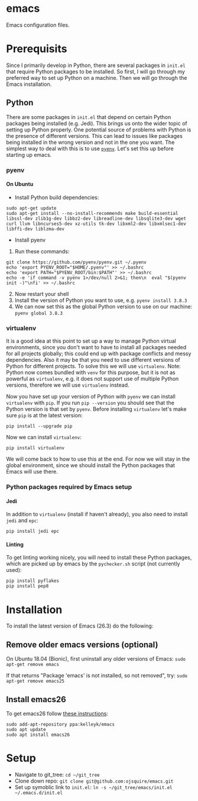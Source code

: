 # emacs
Emacs configuration files.

# Prerequisits
Since I primarily develop in Python, there are several packages in `init.el` that require Python packages to be installed. So first, I will go through my preferred way to set up Python on a machine. Then we will go through the Emacs installation.

## Python
There are some packages in `init.el` that depend on certain Python packages being installed (e.g. Jedi). This brings us onto the wider topic of setting up Python properly. One potential source of problems with Python is the presence of different versions. This can lead to issues like packages being installed in the wrong version and not in the one you want. The simplest way to deal with this is to use [`pyenv`](https://github.com/pyenv/pyenv). Let's set this up before starting up emacs.

### pyenv
#### On Ubuntu
* Install Python build dependencies:
```
sudo apt-get update
sudo apt-get install --no-install-recommends make build-essential libssl-dev zlib1g-dev libbz2-dev libreadline-dev libsqlite3-dev wget curl llvm libncurses5-dev xz-utils tk-dev libxml2-dev libxmlsec1-dev libffi-dev liblzma-dev
```

* Install pyenv
1. Run these commands:
```
git clone https://github.com/pyenv/pyenv.git ~/.pyenv
echo 'export PYENV_ROOT="$HOME/.pyenv"' >> ~/.bashrc
echo 'export PATH="$PYENV_ROOT/bin:$PATH"' >> ~/.bashrc
echo -e 'if command -v pyenv 1>/dev/null 2>&1; then\n  eval "$(pyenv init -)"\nfi' >> ~/.bashrc
```
2. Now restart your shell
3. Install the version of Python you want to use, e.g. `pyenv install 3.8.3`
4. We can now set this as the global Python version to use on our machine: `pyenv global 3.8.3`

### virtualenv
It is a good idea at this point to set up a way to manage Python virtual environments, since you don't want to have to install all packages needed for all projects globally; this could end up with package conflicts and messy dependencies. Also it may be that you need to use different versions of Python for different projects. To solve this we will use `virtualenv`. Note: Python now comes bundled with `venv` for this purpose, but it is not as powerful as `virtualenv`, e.g. it does not support use of multiple Python versions, therefore we will use `virtualenv` instead.

Now you have set up your version of Python with `pyenv` we can install `virtualenv` with `pip`. If you run `pip --version` you should see that the Python version is that set by `pyenv`. Before installing `virtualenv` let's make sure `pip` is at the latest version:

```
pip install --upgrade pip
```

Now we can install `virtualenv`:

```
pip install virtualenv
```

We will come back to how to use this at the end. For now we will stay in the global environment, since we should install the Python packages that Emacs will use there.

### Python packages required by Emacs setup
#### Jedi
In addition to `virtualenv` (install if haven't already), you also need to install `jedi` and `epc`:

```
pip install jedi epc
```

#### Linting
To get linting working nicely, you will need to install these Python packages, which are picked up by emacs by the `pychecker.sh` script (not currently used):

```
pip install pyflakes
pip install pep8
```

# Installation
To install the latest version of Emacs (26.3) do the following:

## Remove older emacs versions (optional)
On Ubuntu 18.04 (Bionic), first uninstall any older versions of Emacs:
`sudo apt-get remove emacs`

If that returns "Package 'emacs' is not installed, so not removed", try:
`sudo apt-get remove emacs25`

## Install emacs26
To get emacs26 follow [these instructions](http://ubuntuhandbook.org/index.php/2019/02/install-gnu-emacs-26-1-ubuntu-18-04-16-04-18-10/):

```
sudo add-apt-repository ppa:kelleyk/emacs
sudo apt update
sudo apt install emacs26
```

# Setup

* Navigate to git_tree: `cd ~/git_tree`
* Clone down repo: `git clone git@github.com:ojsquire/emacs.git`
* Set up symoblic link to `init.el`: `ln -s ~/git_tree/emacs/init.el ~/.emacs.d/init.el`
